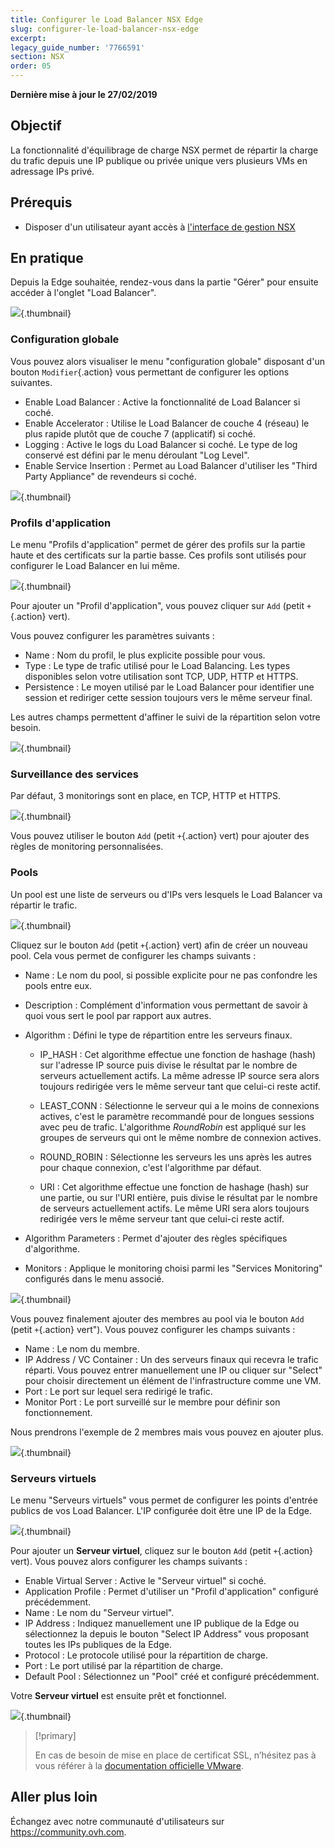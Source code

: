 ```yaml
---
title: Configurer le Load Balancer NSX Edge
slug: configurer-le-load-balancer-nsx-edge
excerpt: 
legacy_guide_number: '7766591'
section: NSX
order: 05
---
```


**Dernière mise à jour le 27/02/2019**

## Objectif

La fonctionnalité d'équilibrage de charge NSX permet de répartir la charge du trafic depuis une IP publique ou privée unique vers plusieurs VMs en adressage IPs privé.

## Prérequis

- Disposer d'un utilisateur ayant accès  à [l'interface de gestion NSX](https://docs.ovh.com/fr/private-cloud/acceder-a-l-interface-de-gestion-nsx/)

## En pratique

Depuis la Edge souhaitée, rendez-vous dans la partie "Gérer" pour ensuite accéder à l'onglet "Load Balancer".

![](images/GlobalConfiguration.PNG){.thumbnail}

### Configuration globale

Vous pouvez alors visualiser le menu "configuration globale" disposant d'un bouton `Modifier`{.action} vous permettant de configurer les options suivantes.

- Enable Load Balancer : Active la fonctionnalité de Load Balancer si coché.
- Enable Accelerator : Utilise le Load Balancer de couche 4 (réseau) le plus rapide plutôt que de couche 7 (applicatif) si coché.
- Logging : Active le logs du Load Balancer si coché. Le type de log conservé est défini par le menu déroulant "Log Level".
- Enable Service Insertion : Permet au Load Balancer d'utiliser les "Third Party Appliance" de revendeurs si coché.

![](images/EditGlobal.PNG){.thumbnail}

### Profils d'application

Le menu "Profils d'application" permet de gérer des profils sur la partie haute et des certificats sur la partie basse. Ces profils sont utilisés pour configurer le Load Balancer en lui même.

![](images/ApplicationProfiles.PNG){.thumbnail}

Pour ajouter un "Profil d'application", vous pouvez cliquer sur `Add` (petit `+`{.action} vert).

Vous pouvez configurer les paramètres suivants :

- Name : Nom du profil, le plus explicite possible pour vous.
- Type : Le type de trafic utilisé pour le Load Balancing. Les types disponibles selon votre utilisation sont TCP, UDP, HTTP et HTTPS.
- Persistence : Le moyen utilisé par le Load Balancer pour identifier une session et rediriger cette session toujours vers le même serveur final.

Les autres champs permettent d'affiner le suivi de la répartition selon votre besoin.

![](images/NewProfil.PNG){.thumbnail}

### Surveillance des services

Par défaut, 3 monitorings sont en place, en TCP, HTTP et HTTPS.

![](images/ServiceMonitoring.PNG){.thumbnail}

Vous pouvez utiliser le bouton `Add` (petit `+`{.action} vert) pour ajouter des règles de monitoring personnalisées.

### Pools

Un pool est une liste de serveurs ou d'IPs vers lesquels le Load Balancer va répartir le trafic.

![](images/Pools.PNG){.thumbnail}

Cliquez sur le bouton `Add` (petit `+`{.action} vert) afin de créer un nouveau pool. Cela vous permet de configurer les champs suivants :

- Name : Le nom du pool, si possible explicite pour ne pas confondre les pools entre eux.
- Description : Complément d'information vous permettant de savoir à quoi vous sert le pool par rapport aux autres.
- Algorithm : Défini le type de répartition entre les serveurs finaux.
    - IP\_HASH : Cet algorithme effectue une fonction de hashage (hash) sur l'adresse IP source puis divise le résultat par le nombre de serveurs actuellement actifs. La même adresse IP source sera alors toujours redirigée vers le même serveur tant que celui-ci reste actif.

    - LEAST\_CONN : Sélectionne le serveur qui a le moins de connexions actives, c'est le paramètre recommandé pour de longues sessions avec peu de trafic. L'algorithme *RoundRobin* est appliqué sur les groupes de serveurs qui ont le même nombre de connexion actives.

    - ROUND\_ROBIN : Sélectionne les serveurs les uns après les autres pour chaque connexion, c'est l'algorithme par défaut.

    - URI : Cet algorithme effectue une fonction de hashage (hash) sur une partie, ou sur l'URI entière, puis divise le résultat par le nombre de serveurs actuellement actifs. Le même URI sera alors toujours redirigée vers le même serveur tant que celui-ci reste actif.

- Algorithm Parameters : Permet d'ajouter des règles spécifiques d'algorithme.
- Monitors : Applique le monitoring choisi parmi les "Services Monitoring" configurés dans le menu associé.

![](images/NewPool.PNG){.thumbnail}

Vous pouvez finalement ajouter des membres au pool via le bouton `Add` (petit `+`{.action} vert"). Vous pouvez configurer les champs suivants :

- Name : Le nom du membre.
- IP Address / VC Container : Un des serveurs finaux qui recevra le trafic réparti. Vous pouvez entrer manuellement une IP ou cliquer sur "Select" pour choisir directement un élément de l'infrastructure comme une VM.
- Port : Le port sur lequel sera redirigé le trafic.
- Monitor Port : Le port surveillé sur le membre pour définir son fonctionnement.

Nous prendrons l'exemple de 2 membres mais vous pouvez en ajouter plus.

![](images/ExemplePools.PNG){.thumbnail}

### Serveurs virtuels

Le menu "Serveurs virtuels" vous permet de configurer les points d'entrée publics de vos Load Balancer. L'IP configurée doit être une IP de la Edge.

![](images/VirtualServers.PNG){.thumbnail}

Pour ajouter un **Serveur virtuel**, cliquez sur le bouton `Add` (petit `+`{.action} vert). Vous pouvez alors configurer les champs suivants :

- Enable Virtual Server : Active le "Serveur virtuel" si coché.
- Application Profile : Permet d'utiliser un "Profil d'application" configuré précédemment.
- Name : Le nom du "Serveur virtuel".
- IP Address : Indiquez manuellement une IP publique de la Edge ou sélectionnez la depuis le bouton "Select IP Address" vous proposant toutes les IPs publiques de la Edge.
- Protocol : Le protocole utilisé pour la répartition de charge.
- Port : Le port utilisé par la répartition de charge.
- Default Pool : Sélectionnez un "Pool" créé et configuré précédemment.

Votre **Serveur virtuel** est ensuite prêt et fonctionnel.

![](images/ExempleVirtualServer.PNG){.thumbnail}

> [!primary]
>
> En cas de besoin de mise en place de certificat SSL, n’hésitez pas à vous référer à la [documentation officielle VMware](https://kb.vmware.com/s/article/2113945).
>

## Aller plus loin

Échangez avec notre communauté d'utilisateurs sur <https://community.ovh.com>.
